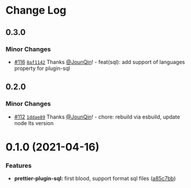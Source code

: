 # Change Log

## 0.3.0

### Minor Changes

- [#116](https://github.com/rx-ts/prettier/pull/116) [`8af1142`](https://github.com/rx-ts/prettier/commit/8af11429e08178200d4a8468ee93784408e413e6) Thanks [@JounQin](https://github.com/JounQin)! - feat(sql): add support of languages property for plugin-sql

## 0.2.0

### Minor Changes

- [#112](https://github.com/rx-ts/prettier/pull/112) [`1ddae89`](https://github.com/rx-ts/prettier/commit/1ddae89d407e0e728e9b58e4df0f43e2ad02fb92) Thanks [@JounQin](https://github.com/JounQin)! - chore: rebuild via esbuild, update node lts version

# 0.1.0 (2021-04-16)

### Features

- **prettier-plugin-sql:** first blood, support format sql files ([a85c7bb](https://github.com/rx-ts/prettier/commit/a85c7bbf1d696f5c1d020ff0a687497e4464fdfb))
